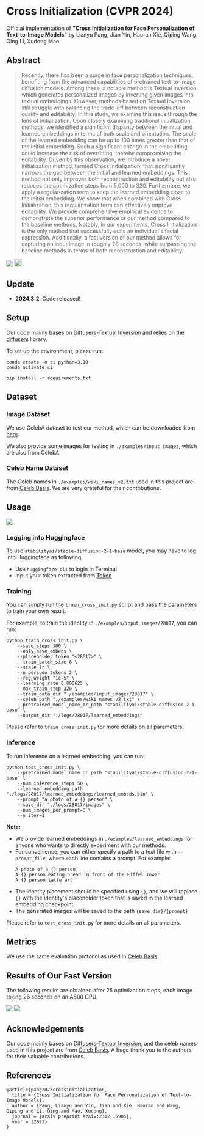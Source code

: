 # Cross Initialization (CVPR 2024)

Official Implementation of **"Cross Initialization for Face Personalization of Text-to-Image Models"** by Lianyu Pang, Jian Yin, Haoran Xie, Qiping Wang, Qing Li, Xudong Mao

## Abstract
> Recently, there has been a surge in face personalization techniques, benefiting from the advanced capabilities of pretrained text-to-image diffusion models. Among these, a notable method is Textual Inversion, which generates personalized images by inverting given images into textual embeddings. However, methods based on Textual Inversion still struggle with balancing the trade-off between reconstruction quality and editability. In this study, we examine this issue through the lens of initialization. Upon closely examining traditional initialization methods, we identified a significant disparity between the initial and learned embeddings in terms of both scale and orientation. The scale of the learned embedding can be up to 100 times greater than that of the initial embedding. Such a significant change in the embedding could increase the risk of overfitting, thereby compromising the editability. Driven by this observation, we introduce a novel initialization method, termed Cross Initialization, that significantly narrows the gap between the initial and learned embeddings. This method not only improves both reconstruction and editability but also reduces the optimization steps from 5,000 to 320. Furthermore, we apply a regularization term to keep the learned embedding close to the initial embedding. We show that when combined with Cross Initialization, this regularization term can effectively improve editability. We provide comprehensive empirical evidence to demonstrate the superior performance of our method compared to the baseline methods. Notably, in our experiments, Cross Initialization is the only method that successfully edits an individual's facial expression. Additionally, a fast version of our method allows for capturing an input image in roughly 26 seconds, while surpassing the baseline methods in terms of both reconstruction and editability.

<img src='assets/teaser.png'>
<a href="https://arxiv.org/abs/2312.15905"><img src="https://img.shields.io/badge/arXiv-2312.15905-b31b1b.svg" height=20.5></a>

## Update
+ **2024.3.2**: Code released!

## Setup
Our code mainly bases on [Diffusers-Textual Inversion](https://github.com/huggingface/diffusers/tree/main/examples/textual_inversion) and relies on the [diffusers](https://github.com/huggingface/diffusers) library.

To set up the environment, please run:
```
conda create -n ci python=3.10
conda activate ci

pip install -r requirements.txt
```

## Dataset
### Image Dataset
We use CelebA dataset to test our method, which can be downloaded from [here](https://github.com/switchablenorms/CelebAMask-HQ).

We also provide some images for testing in `./examples/input_images`, which are also from CelebA.

### Celeb Name Dataset
The Celeb names in `./examples/wiki_names_v2.txt` used in this project are from [Celeb Basis](https://github.com/ygtxr1997/CelebBasis/tree/main). We are very grateful for their contributions.

## Usage

<img src='assets/CI.jpg'>

### Logging into Huggingface
To use `stabilityai/stable-diffusion-2-1-base` model, you may have to log into Huggingface as following

+ Use `huggingface-cli` to login in Terminal
+ Input your token extracted from [Token](https://huggingface.co/settings/tokens)

### Training
You can simply run the `train_cross_init.py` script and pass the parameters to train your own result.

For example, to train the identity in `./examples/input_images/28017`, you can run:
```
python train_cross_init.py \
    --save_steps 100 \
    --only_save_embeds \
    --placeholder_token "<28017>" \
    --train_batch_size 8 \
    --scale_lr \
    --n_persudo_tokens 2 \
    --reg_weight "1e-5" \
    --learning_rate 0.000625 \
    --max_train_step 320 \
    --train_data_dir "./examples/input_images/28017" \
    --celeb_path "./examples/wiki_names_v2.txt" \
    --pretrained_model_name_or_path "stabilityai/stable-diffusion-2-1-base" \
    --output_dir "./logs/28017/learned_embeddings" 
```
Please refer to `train_cross_init.py` for more details on all parameters.

### Inference
To run inference on a learned embedding, you can run:
```
python test_cross_init.py \
    --pretrained_model_name_or_path "stabilityai/stable-diffusion-2-1-base" \
    --num_inference_steps 50 \
    --learned_embedding_path "./logs/28017/learned_embeddings/learned_embeds.bin" \
    --prompt "a photo of a {} person" \
    --save_dir "./logs/28017/images" \
    --num_images_per_prompt=8 \
    --n_iter=1
```
**Note:**

+ We provide learned embeddings in `./examples/learned_embeddings` for anyone who wants to directly experiment with our methods.
+ For convenience, you can either specify a path to a text file with  `--prompt_file`, where each line contains a prompt. For example:
    ```
    A photo of a {} person
    A {} person eating bread in front of the Eiffel Tower
    A {} person latte art
    ```
+ The identity placement should be specified using `{}`, and we will replace `{}` with the identity's placeholder token that is saved in the learned embedding checkpoint.
+ The generated images will be saved to the path `{save_dir}/{prompt}`

Please refer to `test_cross_init.py` for more details on all parameters.

## Metrics
We use the same evaluation protocol as used in [Celeb Basis](https://github.com/ygtxr1997/CelebBasis/tree/main).

## Results of Our Fast Version
The following results are obtained after 25 optimization steps, each image taking 26 seconds on an A800 GPU.

<img src='assets/fast1.jpg'>

<img src='assets/fast2.jpg'>

## Acknowledgements
Our code mainly bases on [Diffusers-Textual Inversion](https://github.com/huggingface/diffusers/tree/main/examples/textual_inversion), and the celeb names used in this project are from [Celeb Basis](https://github.com/ygtxr1997/CelebBasis/tree/main). A huge thank you to the authors for their valuable contributions.

## References

```
@article{pang2023crossinitialization,
  title = {Cross Initialization for Face Personalization of Text-to-Image Models},
  author = {Pang, Lianyu and Yin, Jian and Xie, Haoran and Wang, Qiping and Li, Qing and Mao, Xudong},
  journal = {arXiv preprint arXiv:2312.15905},
  year = {2023}
}
